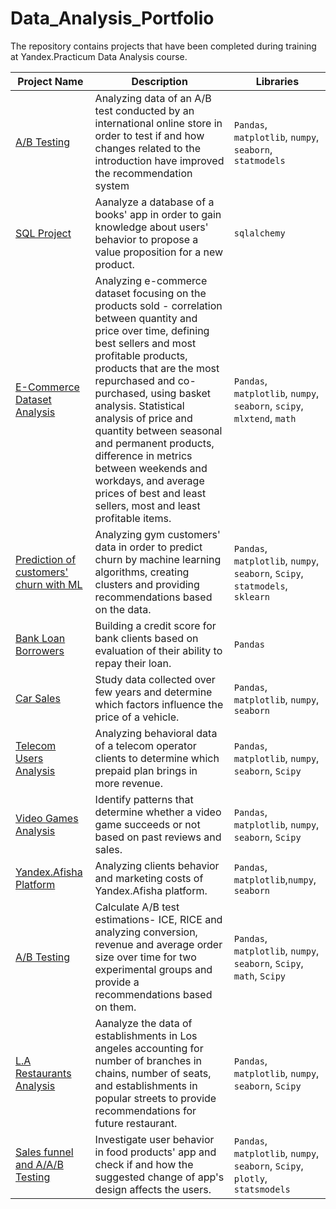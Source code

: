 # Data_Analysis_Portfolio
The repository contains projects that have been completed during training at Yandex.Practicum Data Analysis course.

| Project Name | Description | Libraries |
| ------------ | ----------- | --------- |
| [A/B Testing](https://github.com/NellyArGr/Data_Analysis_Portfolio/blob/61e280004513fd449040fceb35ec6a627c3a2c4f/AB_TEST_Final_Project.ipynb) | Analyzing data of an A/B test conducted by an international online store in order to test if and how changes related to the introduction have improved the recommendation system | `Pandas`, `matplotlib`, `numpy`, `seaborn`, `statmodels`|
| [SQL Project](https://github.com/NellyArGr/Data_Analysis_Portfolio/blob/e9f285b46ed0610e800ad074e41777e5524183cf/SQL_Project.ipynb) | Aanalyze a database of a books' app in order to gain knowledge about users' behavior to propose a value proposition for a new product. | `sqlalchemy`|
| [E-Commerce Dataset Analysis](https://github.com/NellyArGr/Data_Analysis_Portfolio/blob/0003f3efea061dac83ec8c3baa5ac131c143de72/Ecommerce_Analysis.ipynb) | Analyzing e-commerce dataset focusing on the products sold - correlation between quantity and price over time, defining best sellers and most profitable products, products that are the most repurchased and co-purchased, using basket analysis. Statistical analysis of price and quantity between seasonal and permanent products, difference in metrics between weekends and workdays, and average prices of best and least sellers, most and least profitable items.  |  `Pandas`, `matplotlib`, `numpy`, `seaborn`, `scipy`, `mlxtend`, `math`|
| [Prediction of customers' churn with ML](https://github.com/NellyArGr/Data_Analysis_Portfolio/blob/9de74109a2e4404c02fd1db325df0533c544a715/Forecasts%20and%20Predictions%20(1).ipynb) | Analyzing gym customers' data in order to predict churn by machine learning algorithms, creating clusters and providing recommendations based on the data. | `Pandas`, `matplotlib`, `numpy`, `seaborn`, `Scipy`, `statmodels`, `sklearn` |
| [Bank Loan Borrowers](https://github.com/NellyArGr/Data_Analysis_Portfolio/blob/8a2cb45e3cc41d4a5708d0d29b01cadda861d4f7/Bank_Loan_Borrowers_Analysis.ipynb) | Building a credit score for bank clients based on evaluation of their ability to repay their loan. | `Pandas` |
| [Car Sales](https://github.com/NellyArGr/Data_Analysis_Portfolio/blob/8a2cb45e3cc41d4a5708d0d29b01cadda861d4f7/Car_Sales.ipynb) | Study data collected over few years and determine which factors influence the price of a vehicle. | `Pandas`, `matplotlib`, `numpy`, `seaborn` |
| [Telecom Users Analysis](https://github.com/NellyArGr/Data_Analysis_Portfolio/blob/8a2cb45e3cc41d4a5708d0d29b01cadda861d4f7/Telecom_Users_Analysis.ipynb) | Analyzing behavioral data of a telecom operator clients to determine which prepaid plan brings in more revenue. | `Pandas`, `matplotlib`, `numpy`, `seaborn`, `Scipy` |
| [Video Games Analysis](https://github.com/NellyArGr/Data_Analysis_Portfolio/blob/8a2cb45e3cc41d4a5708d0d29b01cadda861d4f7/Video_Games_Analysis.ipynb) | Identify patterns that determine whether a video game succeeds or not based on past reviews and sales.  | `Pandas`, `matplotlib`, `numpy`, `seaborn`, `Scipy` |
| [Yandex.Afisha Platform](https://github.com/NellyArGr/Data_Analysis_Portfolio/blob/9de74109a2e4404c02fd1db325df0533c544a715/Yandex_Afisha_Platform%20(1).ipynb) | Analyzing clients behavior and marketing costs of Yandex.Afisha platform. | `Pandas`, `matplotlib`,`numpy`, `seaborn` |
| [A/B Testing ](https://github.com/NellyArGr/Data_Analysis_Portfolio/blob/8a2cb45e3cc41d4a5708d0d29b01cadda861d4f7/Telecom_Users_Analysis.ipynb) | Calculate A/B test estimations- ICE, RICE and analyzing conversion, revenue and average order size over time for two experimental groups and provide a recommendations based on them. | `Pandas`, `matplotlib`, `numpy`, `seaborn`, `Scipy`, `math`, `Scipy` |
| [L.A Restaurants Analysis](https://github.com/NellyArGr/Data_Analysis_Portfolio/blob/9de74109a2e4404c02fd1db325df0533c544a715/LA_Restaurants_Analysis.ipynb) | Aanalyze the data of establishments in Los angeles accounting for number of branches in chains, number of seats, and establishments in popular streets to provide recommendations for future restaurant. | `Pandas`, `matplotlib`, `numpy`, `seaborn`, `Scipy` |
| [Sales funnel and A/A/B Testing](https://github.com/NellyArGr/Data_Analysis_Portfolio/blob/9de74109a2e4404c02fd1db325df0533c544a715/AAB_Analysis.ipynb) | Investigate user behavior in food products' app and check if and how the suggested change of app's design affects the users. | `Pandas`, `matplotlib`, `numpy`, `seaborn`, `Scipy`, `plotly`, `statsmodels` |
